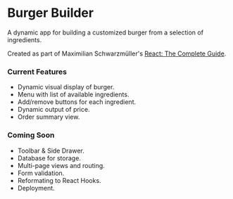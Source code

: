 # Burger Builder

A dynamic app for building a customized burger from a selection of ingredients.

Created as part of Maximilian Schwarzmüller's [React: The Complete Guide](https://www.udemy.com/course/react-the-complete-guide-incl-redux/).

### Current Features
 * Dynamic visual display of burger.
 * Menu with list of available ingredients.
 * Add/remove buttons for each ingredient.
 * Dynamic output of price.
 * Order summary view.
 
### Coming Soon
  * Toolbar & Side Drawer.
  * Database for storage.
  * Multi-page views and routing.
  * Form validation.
  * Reformating to React Hooks.
  * Deployment.
